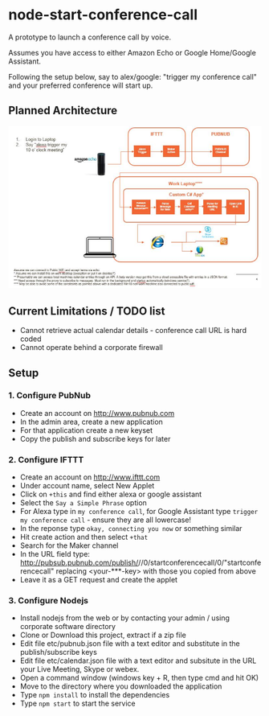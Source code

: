 # node-start-conference-call

A prototype to launch a conference call by voice.

Assumes you have access to either Amazon Echo or Google Home/Google Assistant.

Following the setup below, say to alex/google: "trigger my conference call" and your preferred conference will start up.

## Planned Architecture

![architecture diagram](architecture.jpg)

## Current Limitations / TODO list

* Cannot retrieve actual calendar details - conference call URL is hard coded
* Cannot operate behind a corporate firewall

## Setup

### 1. Configure PubNub

* Create an account on http://www.pubnub.com
* In the admin area, create a new application
* For that application create a new keyset
* Copy the publish and subscribe keys for later

### 2. Configure IFTTT

* Create an account on http://www.ifttt.com
* Under account name, select New Applet 
* Click on `+this` and find either alexa or google assistant
* Select the `Say a Simple Phrase` option
* For Alexa type in `my conference call`, for Google Assistant type `trigger my conference call` - ensure they are all lowercase!
* In the reponse type `okay, connecting you now` or something similar
* Hit create action and then select `+that`
* Search for the Maker channel
* In the URL field type: http://pubsub.pubnub.com/publish/<your-pub-key>/<your-sub-key>/0/startconferencecall/0/"startconferencecall" replacing <your-***-key> with those you copied from above
* Leave it as a GET request and create the applet

### 3. Configure Nodejs

* Install nodejs from the web or by contacting your admin / using corporate software directory
* Clone or Download this project, extract if a zip file
* Edit file etc/pubnub.json file with a text editor and substitute in the publish/subscribe keys
* Edit file etc/calendar.json file with a text editor and subsitute in the URL your Live Meeting, Skype or webex.
* Open a command window (windows key + R, then type cmd and hit OK)
* Move to the directory where you downloaded the application
* Type `npm install` to install the dependencies
* Type `npm start` to start the service

